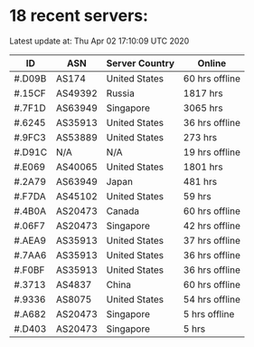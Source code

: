 # 18 recent servers:

Latest update at: Thu Apr 02 17:10:09 UTC 2020

| ID | ASN | Server Country | Online |
| -- | --- | -------------- | ------ |
| #.D09B | AS174 | United States | 60 hrs offline |
| #.15CF | AS49392 | Russia | 1817 hrs |
| #.7F1D | AS63949 | Singapore | 3065 hrs |
| #.6245 | AS35913 | United States | 36 hrs offline |
| #.9FC3 | AS53889 | United States | 273 hrs |
| #.D91C | N/A | N/A | 19 hrs offline |
| #.E069 | AS40065 | United States | 1801 hrs |
| #.2A79 | AS63949 | Japan | 481 hrs |
| #.F7DA | AS45102 | United States | 59 hrs |
| #.4B0A | AS20473 | Canada | 60 hrs offline |
| #.06F7 | AS20473 | Singapore | 42 hrs offline |
| #.AEA9 | AS35913 | United States | 37 hrs offline |
| #.7AA6 | AS35913 | United States | 36 hrs offline |
| #.F0BF | AS35913 | United States | 36 hrs offline |
| #.3713 | AS4837 | China | 60 hrs offline |
| #.9336 | AS8075 | United States | 54 hrs offline |
| #.A682 | AS20473 | Singapore | 5 hrs offline |
| #.D403 | AS20473 | Singapore | 5 hrs |

